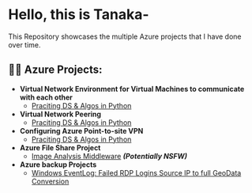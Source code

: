 # Hello, this is Tanaka-
This Repository showcases the multiple Azure projects that I have done over time.

<h2>👨‍💻 Azure Projects:</h2>

- <b>Virtual Network Environment for Virtual Machines to communicate with each other</b>
  - [Praciting DS & Algos in Python](https://github.com/joshmadakor1/Algorithms-Practice)
- <b>Virtual Network Peering</b>
  - [Praciting DS & Algos in Python](https://github.com/joshmadakor1/Algorithms-Practice)
- <b>Configuring Azure Point-to-site VPN</b>
  - [Praciting DS & Algos in Python](https://github.com/joshmadakor1/Algorithms-Practice)
- <b> Azure File Share Project</b>
  - [Image Analysis Middleware](https://github.com/joshmadakor1/4chan-Image-Analysis-Middleware-C964) <b><i>(Potentially NSFW)</b></i>
- <b>Azure backup Projects</b>
  - [Windows EventLog: Failed RDP Logins Source IP to full GeoData Conversion](https://github.com/joshmadakor1/Sentinel-Lab)
  

